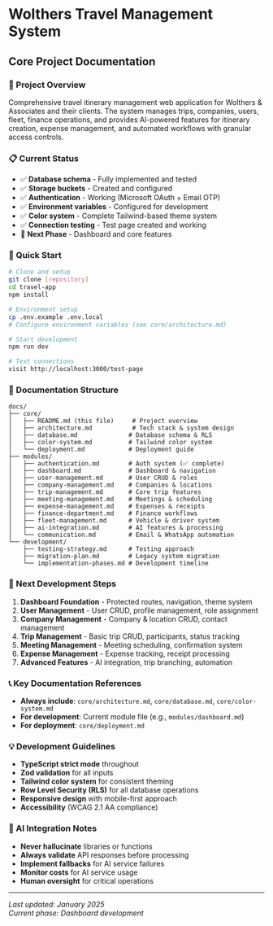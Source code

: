 # Wolthers Travel Management System
## Core Project Documentation

### 🎯 Project Overview
Comprehensive travel itinerary management web application for Wolthers & Associates and their clients. The system manages trips, companies, users, fleet, finance operations, and provides AI-powered features for itinerary creation, expense management, and automated workflows with granular access controls.

### 📋 Current Status
- ✅ **Database schema** - Fully implemented and tested
- ✅ **Storage buckets** - Created and configured
- ✅ **Authentication** - Working (Microsoft OAuth + Email OTP)
- ✅ **Environment variables** - Configured for development
- ✅ **Color system** - Complete Tailwind-based theme system
- ✅ **Connection testing** - Test page created and working
- 🎯 **Next Phase** - Dashboard and core features

### 🚀 Quick Start
```bash
# Clone and setup
git clone [repository]
cd travel-app
npm install

# Environment setup
cp .env.example .env.local
# Configure environment variables (see core/architecture.md)

# Start development
npm run dev

# Test connections
visit http://localhost:3000/test-page
```

### 📂 Documentation Structure
```
docs/
├── core/
│   ├── README.md (this file)     # Project overview
│   ├── architecture.md           # Tech stack & system design
│   ├── database.md              # Database schema & RLS
│   ├── color-system.md          # Tailwind color system
│   └── deployment.md            # Deployment guide
├── modules/
│   ├── authentication.md        # Auth system (✅ complete)
│   ├── dashboard.md             # Dashboard & navigation
│   ├── user-management.md       # User CRUD & roles
│   ├── company-management.md    # Companies & locations
│   ├── trip-management.md       # Core trip features
│   ├── meeting-management.md    # Meetings & scheduling
│   ├── expense-management.md    # Expenses & receipts
│   ├── finance-department.md    # Finance workflows
│   ├── fleet-management.md      # Vehicle & driver system
│   ├── ai-integration.md        # AI features & processing
│   └── communication.md         # Email & WhatsApp automation
└── development/
    ├── testing-strategy.md      # Testing approach
    ├── migration-plan.md        # Legacy system migration
    └── implementation-phases.md # Development timeline
```

### 🎯 Next Development Steps
1. **Dashboard Foundation** - Protected routes, navigation, theme system
2. **User Management** - User CRUD, profile management, role assignment
3. **Company Management** - Company & location CRUD, contact management
4. **Trip Management** - Basic trip CRUD, participants, status tracking
5. **Meeting Management** - Meeting scheduling, confirmation system
6. **Expense Management** - Expense tracking, receipt processing
7. **Advanced Features** - AI integration, trip branching, automation

### 📞 Key Documentation References
- **Always include**: `core/architecture.md`, `core/database.md`, `core/color-system.md`
- **For development**: Current module file (e.g., `modules/dashboard.md`)
- **For deployment**: `core/deployment.md`

### 💡 Development Guidelines
- **TypeScript strict mode** throughout
- **Zod validation** for all inputs
- **Tailwind color system** for consistent theming
- **Row Level Security (RLS)** for all database operations
- **Responsive design** with mobile-first approach
- **Accessibility** (WCAG 2.1 AA compliance)

### 🧠 AI Integration Notes
- **Never hallucinate** libraries or functions
- **Always validate** API responses before processing
- **Implement fallbacks** for AI service failures
- **Monitor costs** for AI service usage
- **Human oversight** for critical operations

---
*Last updated: January 2025*  
*Current phase: Dashboard development*